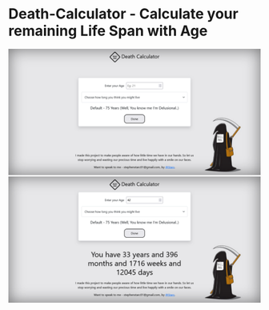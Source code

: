 # Death-Calculator - Calculate your remaining Life Span with Age

<div align='center'>
<img src="./SS1.png">
</div>

<div align='center'>
<img src="./SS2.png">
</div>
